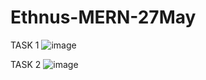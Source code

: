 # Ethnus-MERN-27May

TASK 1
![image](https://github.com/user-attachments/assets/e27c0b1b-2ed5-4d02-82ae-9b495534e281)

TASK 2
![image](https://github.com/user-attachments/assets/a75f914e-4562-4bbc-8cbd-7f5c95ee66f8)
